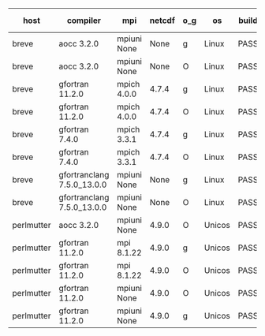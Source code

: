 

| host     | compiler                              | mpi                      | netcdf        | o_g        | os       | build       | u_pass          | u_fail          | s_pass            | s_fail            | e_pass             | e_fail             | nuopc_pass       | nuopc_fail       | artifacts link          |
|----------|---------------------------------------|--------------------------|---------------|------------|----------|-------------|-----------------|-----------------|-------------------|-------------------|--------------------|--------------------|------------------|------------------|-------------------------|
| breve | aocc 3.2.0 | mpiuni None  | None  | g | Linux | PASS | None | None | None | None | None | None | None | None | <a href="https://github.com/esmf-org/esmf-test-artifacts/tree/0b261fede5b1c156ff9cb6b0aa6a6402118ad425/develop/aocc/3.2.0/g/mpiuni/None" target="_blank">0b261fe</a> | 
| breve | aocc 3.2.0 | mpiuni None  | None  | O | Linux | PASS | 12304 | 34 | 6 | 2 | 43 | 0 | None | None | <a href="https://github.com/esmf-org/esmf-test-artifacts/tree/2575cee2a79a696cd3aec219ddc673f87275eab1/develop/aocc/3.2.0/O/mpiuni/None" target="_blank">2575cee</a> | 
| breve | gfortran 11.2.0 | mpich 4.0.0  | 4.7.4  | g | Linux | PASS | 13918 | 0 | 49 | 0 | 80 | 0 | 52 | 0 | <a href="https://github.com/esmf-org/esmf-test-artifacts/tree/99fcf0a217d47f9c6805c3666e62b5fad8cfd087/develop/gfortran/11.2.0/g/mpich/4.0.0" target="_blank">99fcf0a</a> | 
| breve | gfortran 11.2.0 | mpich 4.0.0  | 4.7.4  | O | Linux | PASS | 13918 | 0 | 49 | 0 | 80 | 0 | 52 | 0 | <a href="https://github.com/esmf-org/esmf-test-artifacts/tree/2a840981bb8e37a7b38f8107a02ee69eb10c12ee/develop/gfortran/11.2.0/O/mpich/4.0.0" target="_blank">2a84098</a> | 
| breve | gfortran 7.4.0 | mpich 3.3.1  | 4.7.4  | g | Linux | PASS | 13918 | 0 | 49 | 0 | 80 | 0 | 52 | 0 | <a href="https://github.com/esmf-org/esmf-test-artifacts/tree/bf60232f70007744e2feedf84ecf38bdec976eed/develop/gfortran/7.4.0/g/mpich/3.3.1" target="_blank">bf60232</a> | 
| breve | gfortran 7.4.0 | mpich 3.3.1  | 4.7.4  | O | Linux | PASS | 13917 | 1 | 49 | 0 | 80 | 0 | 52 | 0 | <a href="https://github.com/esmf-org/esmf-test-artifacts/tree/5acdbc29f1650ace4c67fd5e3aa69c392dcfc739/develop/gfortran/7.4.0/O/mpich/3.3.1" target="_blank">5acdbc2</a> | 
| breve | gfortranclang 7.5.0_13.0.0 | mpiuni None  | None  | g | Linux | PASS | 12338 | 0 | 8 | 0 | 43 | 0 | None | None | <a href="https://github.com/esmf-org/esmf-test-artifacts/tree/40bd10fc09cad3c7ecfcde684fbb885c0e52375f/develop/gfortranclang/7.5.0_13.0.0/g/mpiuni/None" target="_blank">40bd10f</a> | 
| breve | gfortranclang 7.5.0_13.0.0 | mpiuni None  | None  | O | Linux | PASS | 12338 | 0 | 8 | 0 | 43 | 0 | None | None | <a href="https://github.com/esmf-org/esmf-test-artifacts/tree/c48b3cbd4b12f56c14a9ff15e8b65ea711f60c7a/develop/gfortranclang/7.5.0_13.0.0/O/mpiuni/None" target="_blank">c48b3cb</a> | 
| perlmutter | aocc 3.2.0 | mpiuni None  | 4.9.0  | O | Unicos | PASS | None | None | None | None | None | None | None | None | <a href="https://github.com/esmf-org/esmf-test-artifacts/tree/6ab9759f49f6aeac79f0479c5678a6dbe124f97d/develop/aocc/3.2.0/O/mpiuni/None" target="_blank">6ab9759</a> | 
| perlmutter | gfortran 11.2.0 | mpi 8.1.22  | 4.9.0  | g | Unicos | PASS | None | None | None | None | None | None | None | None | <a href="https://github.com/esmf-org/esmf-test-artifacts/tree/412688c4160cd4fdb6ff10521ad954d6c0059d5d/develop/gfortran/11.2.0/g/mpi/8.1.22" target="_blank">412688c</a> | 
| perlmutter | gfortran 11.2.0 | mpi 8.1.22  | 4.9.0  | O | Unicos | PASS | 13918 | 0 | 49 | 0 | 80 | 0 | 52 | 0 | <a href="https://github.com/esmf-org/esmf-test-artifacts/tree/3a0b100fcc0b94de646d13b5e735d7f43b020ec4/develop/gfortran/11.2.0/O/mpi/8.1.22" target="_blank">3a0b100</a> | 
| perlmutter | gfortran 11.2.0 | mpiuni None  | 4.9.0  | O | Unicos | PASS | 12338 | 0 | 8 | 0 | 43 | 0 | None | None | <a href="https://github.com/esmf-org/esmf-test-artifacts/tree/32627ef3786b27c1d564625b8cf3277f0cf78a85/develop/gfortran/11.2.0/O/mpiuni/None" target="_blank">32627ef</a> | 
| perlmutter | gfortran 11.2.0 | mpiuni None  | 4.9.0  | g | Unicos | PASS | None | None | None | None | None | None | None | None | <a href="https://github.com/esmf-org/esmf-test-artifacts/tree/193d73b7edc1c3f0828782ea94bd9ceddc6a8844/develop/gfortran/11.2.0/g/mpiuni/None" target="_blank">193d73b</a> | 
